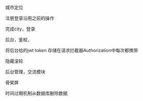 城市定位

注册登录沿用之前的操作

完成city，登录

后台，鉴权，

将后台给的jwt token 存储在请求拦截器Authorization中每次都携带

隐藏滚轮

后台管理，交流模块

骨架屏

时间过期机制从数据库删除数据
